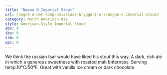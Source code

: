 ```yaml
---
title: "Nøgne Ø Imperial Stout"
url: /nogne-o-det-kompromisslose-bryggeri-a-s/nogne-o-imperial-stout/
category: North American Ale
style: American-Style Imperial Stout
abv: 9
ibu: 0
srm: 0
upc: 0
---
```

We think the russian tsar would have liked his stout this way. A dark, rich ale in which a generous sweetness with roasted malt bitterness.  Serving temp.10°C/50°F. Great with vanilla ice cream or dark chocolate.
